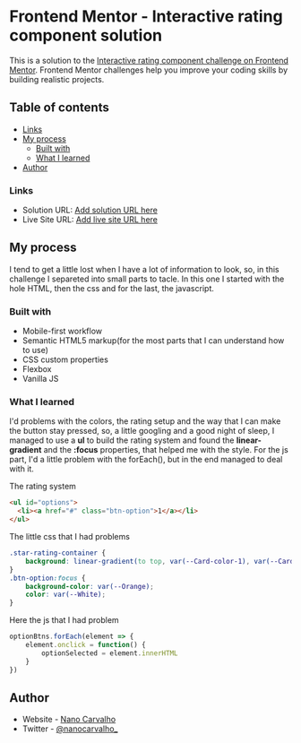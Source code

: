 # Frontend Mentor - Interactive rating component solution

This is a solution to the [Interactive rating component challenge on Frontend Mentor](https://www.frontendmentor.io/challenges/interactive-rating-component-koxpeBUmI). Frontend Mentor challenges help you improve your coding skills by building realistic projects. 

## Table of contents

- [Links](#links)
- [My process](#my-process)
  - [Built with](#built-with)
  - [What I learned](#what-i-learned)
- [Author](#author)

### Links

- Solution URL: [Add solution URL here](https://your-solution-url.com)
- Live Site URL: [Add live site URL here](https://your-live-site-url.com)

## My process
I tend to get a little lost when I have a lot of information to look, so, in this challenge I separeted into small parts to tacle. In this one I started with the hole HTML, then the css and for the last, the javascript.

### Built with
- Mobile-first workflow
- Semantic HTML5 markup(for the most parts that I can understand how to use)
- CSS custom properties
- Flexbox
- Vanilla JS


### What I learned
I'd problems with the colors, the rating setup and the way that I can make the button stay pressed, so, a little googling and a good night of sleep, I managed to use a **ul** to build the rating system and found the **linear-gradient** and the **:focus** properties, that helped me with the style.
For the js part, I'd a little problem with the forEach(), but in the end managed to deal with it.

The rating system
```html
<ul id="options">
  <li><a href="#" class="btn-option">1</a></li>
</ul>
```
The little css that I had problems
```css
.star-rating-container {
    background: linear-gradient(to top, var(--Card-color-1), var(--Card-color-2));
}
.btn-option:focus {
    background-color: var(--Orange);
    color: var(--White);
}
```
Here the js that I had problem
```js
optionBtns.forEach(element => {
    element.onclick = function() {
        optionSelected = element.innerHTML
    }
})
```

## Author
- Website - [Nano Carvalho](https://nanocarvalho.github.io/)
- Twitter - [@nanocarvalho_](https://www.twitter.com/nanocarvalho_)
